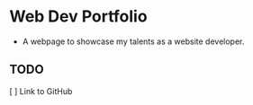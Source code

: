 Web Dev Portfolio
=================
- A webpage to showcase my talents as a website developer.


TODO
----
[ ] Link to GitHub
